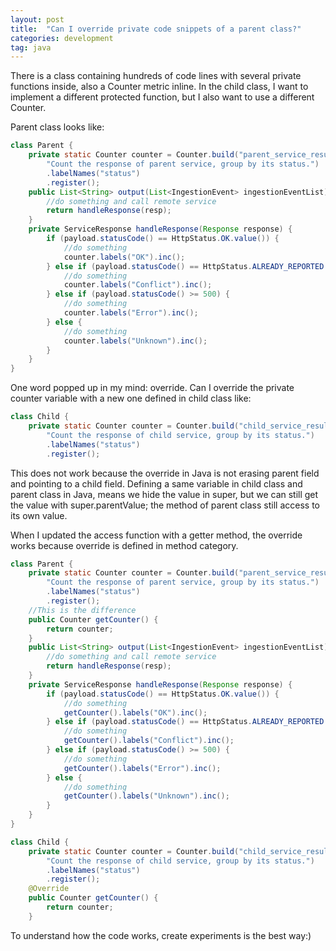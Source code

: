 ```yaml
---
layout: post
title:  "Can I override private code snippets of a parent class?"
categories: development
tag: java
---
```

<!--more-->
There is a class containing hundreds of code lines with several private functions inside, also a Counter metric inline. In the child class, I want to implement a different protected function, but I also want to use a different Counter. 

Parent class looks like:
```java
class Parent {
    private static Counter counter = Counter.build("parent_service_result_count",
        "Count the response of parent service, group by its status.")
        .labelNames("status")
        .register();
    public List<String> output(List<IngestionEvent> ingestionEventList) {
        //do something and call remote service
        return handleResponse(resp);
    }
    private ServiceResponse handleResponse(Response response) {
        if (payload.statusCode() == HttpStatus.OK.value()) {
            //do something
            counter.labels("OK").inc();
        } else if (payload.statusCode() == HttpStatus.ALREADY_REPORTED.value()) {
            //do something
            counter.labels("Conflict").inc();
        } else if (payload.statusCode() >= 500) {
            //do something
            counter.labels("Error").inc();
        } else {
            //do something
            counter.labels("Unknown").inc();
        }
    }
}

```

One word popped up in my mind: override.
Can I override the private counter variable with a new one defined in child class like:
```java
class Child {
    private static Counter counter = Counter.build("child_service_result_count",
        "Count the response of child service, group by its status.")
        .labelNames("status")
        .register();
```
This does not work because the override in Java is not erasing parent field and pointing to a child field. Defining a same variable in child class and parent class in Java, means we hide the value in super, but we can still get the value with super.parentValue; the method of parent class still access to its own value.

When I updated the access function with a getter method, the override works because override is defined in method category.
```java
class Parent {
    private static Counter counter = Counter.build("parent_service_result_count",
        "Count the response of parent service, group by its status.")
        .labelNames("status")
        .register();
    //This is the difference
    public Counter getCounter() {
        return counter;
    }
    public List<String> output(List<IngestionEvent> ingestionEventList) {
        //do something and call remote service
        return handleResponse(resp);
    }
    private ServiceResponse handleResponse(Response response) {
        if (payload.statusCode() == HttpStatus.OK.value()) {
            //do something
            getCounter().labels("OK").inc();
        } else if (payload.statusCode() == HttpStatus.ALREADY_REPORTED.value()) {
            //do something
            getCounter().labels("Conflict").inc();
        } else if (payload.statusCode() >= 500) {
            //do something
            getCounter().labels("Error").inc();
        } else {
            //do something
            getCounter().labels("Unknown").inc();
        }
    }
}

class Child {
    private static Counter counter = Counter.build("child_service_result_count",
        "Count the response of child service, group by its status.")
        .labelNames("status")
        .register();
    @Override
    public Counter getCounter() {
        return counter;
    }
```
To understand how the code works, create experiments is the best way:)
